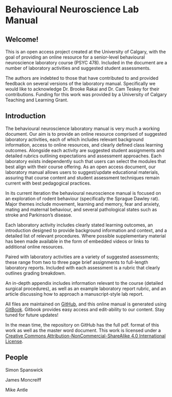 # Behavioural Neuroscience Lab Manual

## Welcome!

This is an open access project created at the University of Calgary, with the goal of providing an online resource for a senior-level behavioural neuroscience laboratory course \(PSYC 478\). Included in the document are a number of laboratory activities and suggested student assessments.

The authors are indebted to those that have contributed to and provided feedback on several versions of the laboratory manual. Specifically we would like to acknowledge Dr. Brooke Rakai and Dr. Cam Teskey for their contributions. Funding for this work was provided by a University of Calgary Teaching and Learning Grant.

## Introduction

The behavioural neuroscience laboratory manual is very much a working document. Our aim is to provide an online resource comprised of suggested laboratory activities, each of which includes relevant background information, access to online resources, and clearly defined class learning outcomes. Alongside each activity are suggested student assignments and detailed rubrics outlining expectations and assessment approaches. Each laboratory exists independently such that users can select the modules that best align with their course offering. As an open access document, our laboratory manual allows users to suggest/update educational materials, assuring that course content and student assessment techniques remain current with best pedagogical practices. 

In its current iteration the behavioural neuroscience manual is focused on an exploration of rodent behaviour \(specifically the Sprague Dawley rat\). Major themes include movement, learning and memory, fear and anxiety, mating and maternal behaviour, and several pathological states such as stroke and Parkinson’s disease.

Each laboratory activity includes clearly stated learning outcomes, an introduction designed to provide background information and context, and a detailed list of relevant procedures. Where possible supplementary material has been made available in the form of embedded videos or links to additional online resources.

Paired with laboratory activities are a variety of suggested assessments; these range from two to three page brief assignments to full-length laboratory reports. Included with each assessment is a rubric that clearly outlines grading breakdown.

An in-depth appendix includes information relevant to the course \(detailed surgical procedures\), as well as an example laboratory report rubric, and an article discussing how to approach a manuscript-style lab report.

All files are maintained on [GitHub](https://github.com/jmonc/BNLM), and this online manual is generated using [GitBook](https://www.gitbook.com). Gitbook provides easy access and edit-ability to our content. Stay tuned for future updates!

In the mean time, the repository on GitHub has the full pdf. format of this work as well as the master word document. This work is licensed under a [Creative Commons Attribution-NonCommercial-ShareAlike 4.0 International License](http://creativecommons.org/licenses/by-nc-sa/4.0/).

## People

Simon Spanswick

James Moncreiff

Mike Antle

